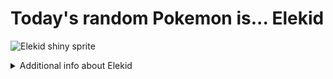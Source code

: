 # Today's random Pokemon is... Elekid

![Elekid shiny sprite](https://raw.githubusercontent.com/PokeAPI/sprites/master/sprites/pokemon/shiny/239.png)

<details>
<summary>Additional info about Elekid</summary>

| srpite type | image |
|------|------|
| back_default | ![Elekid back_default sprite](https://raw.githubusercontent.com/PokeAPI/sprites/master/sprites/pokemon/back/239.png) |
| back_shiny | ![Elekid back_shiny sprite](https://raw.githubusercontent.com/PokeAPI/sprites/master/sprites/pokemon/back/shiny/239.png) |
| front_default | ![Elekid front_default sprite](https://raw.githubusercontent.com/PokeAPI/sprites/master/sprites/pokemon/239.png) | </details>